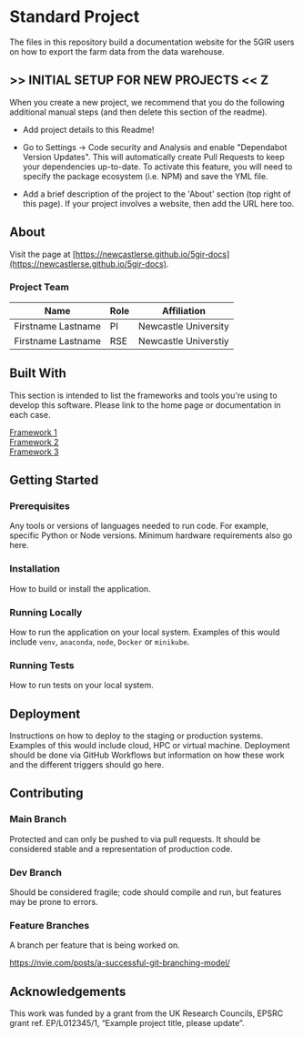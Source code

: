 # Standard Project

The files in this repository build a documentation website for the 5GIR users on how to export the farm data from the data warehouse.



## >> INITIAL SETUP FOR NEW PROJECTS <<   Z

When you create a new project, we recommend that you do the following additional manual steps (and then delete this section of the readme).

- Add project details to  this Readme!

- Go to Settings -> Code security and Analysis and enable "Dependabot Version Updates". This will automatically create Pull Requests to keep your dependencies up-to-date. To activate this feature, you will need to specify the package ecosystem (i.e. NPM) and save the YML file. 

- Add a brief description of the project to the 'About' section (top right of this page). If your project involves a website, then add the URL here too.

## About



Visit the page at [https://newcastlerse.github.io/5gir-docs](https://newcastlerse.github.io/5gir-docs).


### Project Team

| Name  | Role | Affiliation
| ------------- | ------------- | ------------- |
| Firstname Lastname  | PI | Newcastle University  |
| Firstname Lastname | RSE  | Newcastle Universtiy  |

## Built With

This section is intended to list the frameworks and tools you're using to develop this software. Please link to the home page or documentation in each case.

[Framework 1](https://something.com)  
[Framework 2](https://something.com)  
[Framework 3](https://something.com)  

## Getting Started

### Prerequisites

Any tools or versions of languages needed to run code. For example, specific Python or Node versions. Minimum hardware requirements also go here.

### Installation

How to build or install the application.

### Running Locally

How to run the application on your local system. Examples of this would include `venv`, `anaconda`, `node`, `Docker` or `minikube`. 

### Running Tests

How to run tests on your local system.

## Deployment

Instructions on how to deploy to the staging or production systems. Examples of this would include cloud, HPC or virtual machine. Deployment should be done via GitHub Workflows but information on how these work and the different triggers should go here.

## Contributing

### Main Branch
Protected and can only be pushed to via pull requests. It should be considered stable and a representation of production code.

### Dev Branch
Should be considered fragile; code should compile and run, but features may be prone to errors.

### Feature Branches
A branch per feature that is being worked on.

https://nvie.com/posts/a-successful-git-branching-model/

## Acknowledgements
This work was funded by a grant from the UK Research Councils, EPSRC grant ref. EP/L012345/1, “Example project title, please update”.
